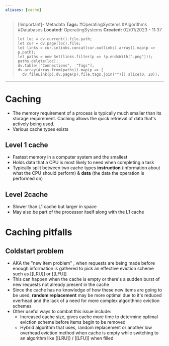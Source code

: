 ```yaml
---
aliases: [cache]
---
```


> [!important]- Metadata
> **Tags:** #OperatingSystems #Algorithms #Databases
> **Located:** OperatingSystems
> **Created:** 02/01/2023 - 11:37
> ```dataviewjs
>let loc = dv.current().file.path;
>let cur = dv.page(loc).file;
>let links = cur.inlinks.concat(cur.outlinks).array().map(p => p.path);
>let paths = new Set(links.filter(p => !p.endsWith(".png")));
>paths.delete(loc);
>dv.table(["Connections",  "Tags"], dv.array(Array.from(paths)).map(p => [
>   dv.fileLink(p),dv.page(p).file.tags.join("")]).slice(0, 20));
> ```

___
# Caching
- The memory requirement of a process is typically much smaller than its storage requirement. Caching allows the quick retrieval of data that's actively being used. 
- Various cache types exists 

## Level 1 cache
- Fastest memory in a computer system and the smallest 
- Holds data that a CPU is most likely to need when completing a task 
- Typically split between two cache types **instruction** (information about what the CPU should perform) & **data** (the data the operation is performed on)

## Level 2cache 
- Slower than L1 cache but larger in space 
- May also be part of the processor itself along with the L1 cache 

# Caching pitfalls 
## Coldstart problem
- AKA the "new item problem" ,  when requests are being made before enough information is gathered to pick an effective eviction scheme such as [[LRU]] or [[LFU]] 
- This can happen when the cache is empty or there's a sudden burst of new requests not already present in the cache 
- Since the cache has no knowledge of how these new items are going to be used, **random replacement** may be more optimal due to it's reduced overhead and the lack of a need for more complex algorithmic eviction schemes
- Other useful ways to combat this issue include:
    - Increased cache size, gives cache more time to determine optimal eviction scheme before items begin to be removed
    - Hybrid algorithm that uses, random replacement or another low overhead eviction method when cache is empty while switching to an algorithm like [[LRU]] / [[LFU]] when filled